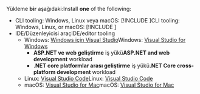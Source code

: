 <span data-ttu-id="9e916-101">Yükleme **bir** aşağıdaki:</span><span class="sxs-lookup"><span data-stu-id="9e916-101">Install **one** of the following:</span></span>

* <span data-ttu-id="9e916-102">CLI tooling: Windows, Linux veya macOS: [!INCLUDE [](~/includes/net-core-sdk-download-link.md)]</span><span class="sxs-lookup"><span data-stu-id="9e916-102">CLI tooling: Windows, Linux, or macOS: [!INCLUDE [](~/includes/net-core-sdk-download-link.md)]</span></span>
* <span data-ttu-id="9e916-103">IDE/Düzenleyicisi araç</span><span class="sxs-lookup"><span data-stu-id="9e916-103">IDE/editor tooling</span></span>
  * <span data-ttu-id="9e916-104">Windows: [Windows için Visual Studio](https://www.microsoft.com/net/download/windows)</span><span class="sxs-lookup"><span data-stu-id="9e916-104">Windows: [Visual Studio for Windows](https://www.microsoft.com/net/download/windows)</span></span>
    * <span data-ttu-id="9e916-105">**ASP.NET ve web geliştirme** iş yükü</span><span class="sxs-lookup"><span data-stu-id="9e916-105">**ASP.NET and web development** workload</span></span>
    * <span data-ttu-id="9e916-106">**.NET core platformlar arası geliştirme** iş yükü</span><span class="sxs-lookup"><span data-stu-id="9e916-106">**.NET Core cross-platform development** workload</span></span>
  * <span data-ttu-id="9e916-107">Linux: [Visual Studio Code](https://www.microsoft.com/net/download/linux)</span><span class="sxs-lookup"><span data-stu-id="9e916-107">Linux: [Visual Studio Code](https://www.microsoft.com/net/download/linux)</span></span>
  * <span data-ttu-id="9e916-108">macOS: [Visual Studio for Mac](https://www.microsoft.com/net/download/macos)</span><span class="sxs-lookup"><span data-stu-id="9e916-108">macOS: [Visual Studio for Mac](https://www.microsoft.com/net/download/macos)</span></span>
